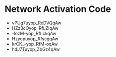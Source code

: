 # Network Activation Code
* vPUg7uyop_ReDVQqAw
* HZz3cOyop_RfLZIqAw
* -lozM-yop_RfLckqAw
* Hzyopuyop_RfscgqAw
* krCK_-yop_RfM-oqAw
* hdJ7Tuyop_ZbGz4qAw